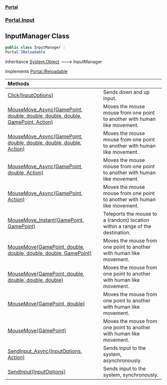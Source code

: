 #### [Portal](index.md 'index')
### [Portal.Input](Portal.Input.md 'Portal.Input')

## InputManager Class

```csharp
public class InputManager :
Portal.IReloadable
```

Inheritance [System.Object](https://docs.microsoft.com/en-us/dotnet/api/System.Object 'System.Object') &#129106; InputManager

Implements [Portal.IReloadable](https://docs.microsoft.com/en-us/dotnet/api/Portal.IReloadable 'Portal.IReloadable')

| Methods | |
| :--- | :--- |
| [Click(InputOptions)](InputManager.Click(InputOptions).md 'Portal.Input.InputManager.Click(Portal.Input.InputOptions)') | Sends down and up input. |
| [MouseMove_Async(GamePoint, double, double, double, double, GamePoint, Action)](InputManager.MouseMove_Async(GamePoint,double,double,double,double,GamePoint,Action).md 'Portal.Input.InputManager.MouseMove_Async(Portal.GamePoint, double, double, double, double, Portal.GamePoint, System.Action)') | Moves the mouse mouse from one point to another with human like movement. |
| [MouseMove_Async(GamePoint, double, double, double, double, Action)](InputManager.MouseMove_Async(GamePoint,double,double,double,double,Action).md 'Portal.Input.InputManager.MouseMove_Async(Portal.GamePoint, double, double, double, double, System.Action)') | Moves the mouse mouse from one point to another with human like movement. |
| [MouseMove_Async(GamePoint, double, Action)](InputManager.MouseMove_Async(GamePoint,double,Action).md 'Portal.Input.InputManager.MouseMove_Async(Portal.GamePoint, double, System.Action)') | Moves the mouse mouse from one point to another with human like movement. |
| [MouseMove_Async(GamePoint, Action)](InputManager.MouseMove_Async(GamePoint,Action).md 'Portal.Input.InputManager.MouseMove_Async(Portal.GamePoint, System.Action)') | Moves the mouse mouse from one point to another with human like movement. |
| [MouseMove_Instant(GamePoint, GamePoint)](InputManager.MouseMove_Instant(GamePoint,GamePoint).md 'Portal.Input.InputManager.MouseMove_Instant(Portal.GamePoint, Portal.GamePoint)') | Teleports the mouse to a (random) location within a range of the destination. |
| [MouseMove(GamePoint, double, double, double, double, GamePoint)](InputManager.MouseMove(GamePoint,double,double,double,double,GamePoint).md 'Portal.Input.InputManager.MouseMove(Portal.GamePoint, double, double, double, double, Portal.GamePoint)') | Moves the mouse from one point to another with human like movement. |
| [MouseMove(GamePoint, double, double, double, double)](InputManager.MouseMove(GamePoint,double,double,double,double).md 'Portal.Input.InputManager.MouseMove(Portal.GamePoint, double, double, double, double)') | Moves the mouse from one point to another with human like movement. |
| [MouseMove(GamePoint, double)](InputManager.MouseMove(GamePoint,double).md 'Portal.Input.InputManager.MouseMove(Portal.GamePoint, double)') | Moves the mouse from one point to another with human like movement. |
| [MouseMove(GamePoint)](InputManager.MouseMove(GamePoint).md 'Portal.Input.InputManager.MouseMove(Portal.GamePoint)') | Moves the mouse from one point to another with human like movement. |
| [SendInput_Async(InputOptions, Action)](InputManager.SendInput_Async(InputOptions,Action).md 'Portal.Input.InputManager.SendInput_Async(Portal.Input.InputOptions, System.Action)') | Sends input to the system, asynchronously. |
| [SendInput(InputOptions)](InputManager.SendInput(InputOptions).md 'Portal.Input.InputManager.SendInput(Portal.Input.InputOptions)') | Sends input to the system, synchronously. |
